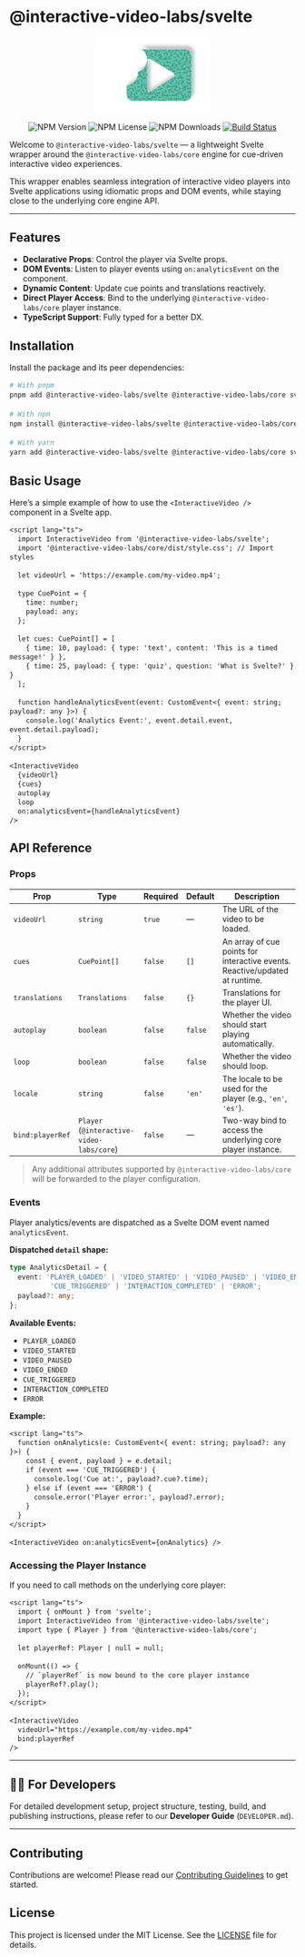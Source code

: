 # @interactive-video-labs/svelte
<p align="center">
  <img src="https://raw.githubusercontent.com/interactive-video-labs/docs/main/logo.svg" width="200px" alt="Interactive Video Labs Logo" />
</p>
<p align="center">
  <img src="https://img.shields.io/npm/v/@interactive-video-labs/svelte" alt="NPM Version" />
  <img src="https://img.shields.io/npm/l/@interactive-video-labs/svelte" alt="NPM License" />
  <img src="https://img.shields.io/npm/d18m/@interactive-video-labs/svelte?style=flat-square" alt="NPM Downloads" />
  <a href="https://github.com/interactive-video-labs/interactive-video-svelte-wrapper/actions">
    <img src="https://github.com/interactive-video-labs/interactive-video-svelte-wrapper/actions/workflows/release.yml/badge.svg" alt="Build Status" />
  </a>
</p>

Welcome to `@interactive-video-labs/svelte` — a lightweight Svelte wrapper around the `@interactive-video-labs/core` engine for cue-driven interactive video experiences.

This wrapper enables seamless integration of interactive video players into Svelte applications using idiomatic props and DOM events, while staying close to the underlying core engine API.

---

## Features

- **Declarative Props**: Control the player via Svelte props.
- **DOM Events**: Listen to player events using `on:analyticsEvent` on the component.
- **Dynamic Content**: Update cue points and translations reactively.
- **Direct Player Access**: Bind to the underlying `@interactive-video-labs/core` player instance.
- **TypeScript Support**: Fully typed for a better DX.

## Installation

Install the package and its peer dependencies:

```bash
# With pnpm
pnpm add @interactive-video-labs/svelte @interactive-video-labs/core svelte

# With npm
npm install @interactive-video-labs/svelte @interactive-video-labs/core svelte

# With yarn
yarn add @interactive-video-labs/svelte @interactive-video-labs/core svelte
```

## Basic Usage

Here’s a simple example of how to use the `<InteractiveVideo />` component in a Svelte app.

```svelte
<script lang="ts">
  import InteractiveVideo from '@interactive-video-labs/svelte';
  import '@interactive-video-labs/core/dist/style.css'; // Import styles

  let videoUrl = 'https://example.com/my-video.mp4';

  type CuePoint = {
    time: number;
    payload: any;
  };

  let cues: CuePoint[] = [
    { time: 10, payload: { type: 'text', content: 'This is a timed message!' } },
    { time: 25, payload: { type: 'quiz', question: 'What is Svelte?' } }
  ];

  function handleAnalyticsEvent(event: CustomEvent<{ event: string; payload?: any }>) {
    console.log('Analytics Event:', event.detail.event, event.detail.payload);
  }
</script>

<InteractiveVideo
  {videoUrl}
  {cues}
  autoplay
  loop
  on:analyticsEvent={handleAnalyticsEvent}
/>
```

## API Reference

### Props

| Prop               | Type                                                           | Required | Default | Description                                                                 |
|--------------------|----------------------------------------------------------------|----------|---------|-----------------------------------------------------------------------------|
| `videoUrl`         | `string`                                                       | `true`   | —       | The URL of the video to be loaded.                                          |
| `cues`             | `CuePoint[]`                                                   | `false`  | `[]`    | An array of cue points for interactive events. Reactive/updated at runtime. |
| `translations`     | `Translations`                                                 | `false`  | `{}`    | Translations for the player UI.                                             |
| `autoplay`         | `boolean`                                                      | `false`  | `false` | Whether the video should start playing automatically.                       |
| `loop`             | `boolean`                                                      | `false`  | `false` | Whether the video should loop.                                              |
| `locale`           | `string`                                                       | `false`  | `'en'`  | The locale to be used for the player (e.g., `'en'`, `'es'`).                |
| `bind:playerRef`   | `Player` (`@interactive-video-labs/core`)                      | `false`  | —       | Two-way bind to access the underlying core player instance.                 |

> Any additional attributes supported by `@interactive-video-labs/core` will be forwarded to the player configuration.

### Events

Player analytics/events are dispatched as a Svelte DOM event named `analyticsEvent`.

**Dispatched `detail` shape:**

```ts
type AnalyticsDetail = {
  event: 'PLAYER_LOADED' | 'VIDEO_STARTED' | 'VIDEO_PAUSED' | 'VIDEO_ENDED' |
          'CUE_TRIGGERED' | 'INTERACTION_COMPLETED' | 'ERROR';
  payload?: any;
};
```

**Available Events:**

- `PLAYER_LOADED`
- `VIDEO_STARTED`
- `VIDEO_PAUSED`
- `VIDEO_ENDED`
- `CUE_TRIGGERED`
- `INTERACTION_COMPLETED`
- `ERROR`

**Example:**

```svelte
<script lang="ts">
  function onAnalytics(e: CustomEvent<{ event: string; payload?: any }>) {
    const { event, payload } = e.detail;
    if (event === 'CUE_TRIGGERED') {
      console.log('Cue at:', payload?.cue?.time);
    } else if (event === 'ERROR') {
      console.error('Player error:', payload?.error);
    }
  }
</script>

<InteractiveVideo on:analyticsEvent={onAnalytics} />
```

### Accessing the Player Instance

If you need to call methods on the underlying core player:

```svelte
<script lang="ts">
  import { onMount } from 'svelte';
  import InteractiveVideo from '@interactive-video-labs/svelte';
  import type { Player } from '@interactive-video-labs/core';

  let playerRef: Player | null = null;

  onMount(() => {
    // `playerRef` is now bound to the core player instance
    playerRef?.play();
  });
</script>

<InteractiveVideo
  videoUrl="https://example.com/my-video.mp4"
  bind:playerRef
/>
```

---

## 🧑‍💻 For Developers

For detailed development setup, project structure, testing, build, and publishing instructions, please refer to our **Developer Guide** (`DEVELOPER.md`).

---

## Contributing

Contributions are welcome! Please read our [Contributing Guidelines](CONTRIBUTING.md) to get started.

## License

This project is licensed under the MIT License. See the [LICENSE](LICENSE) file for details.

